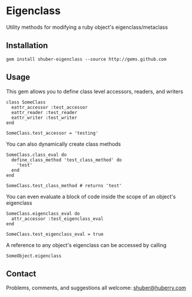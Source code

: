 Eigenclass
==========

Utility methods for modifying a ruby object's eigenclass/metaclass


Installation
------------

	gem install shuber-eigenclass --source http://gems.github.com


Usage
-----

This gem allows you to define class level accessors, readers, and writers

	class SomeClass
	  eattr_accessor :test_accessor
	  eattr_reader :test_reader
	  eattr_writer :test_writer
	end
	
	SomeClass.test_accessor = 'testing'


You can also dynamically create class methods

	SomeClass.class_eval do
	  define_class_method 'test_class_method' do
	    'test'
	  end
	end
	
	SomeClass.test_class_method # returns 'test'


You can even evaluate a block of code inside the scope of an object's eigenclass

	SomeClass.eigenclass_eval do
	  attr_accessor :test_eigenclass_eval
	end
	
	SomeClass.test_eigenclass_eval = true


A reference to any object's eigenclass can be accessed by calling

	SomeObject.eigenclass


Contact
-------

Problems, comments, and suggestions all welcome: [shuber@huberry.com](mailto:shuber@huberry.com)